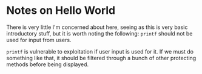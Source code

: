 # Notes on Hello World
There is very little I'm concerned about here, seeing as this is very basic introductory stuff, but it is worth noting the following:
`printf` should not be used for input from users.

`printf` is vulnerable to exploitation if user input is used for it. If we must do something like that, it should be filtered through a bunch of other protecting methods before being displayed.

